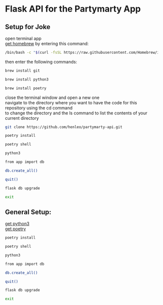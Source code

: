 # Flask API for the Partymarty App

## Setup for Joke

open terminal app  
[get homebrew](https://brew.sh/index_de) by entering this command:  
```sh
/bin/bash -c "$(curl -fsSL https://raw.githubusercontent.com/Homebrew/install/master/install.sh)"  
```
then enter the following commands:  
```sh
brew install git  
```
```sh
brew install python3 
```
```sh
brew install poetry  
```

close the terminal window and open a new one  
navigate to the directory where you want to have the code for this repository using the cd command  
to change the directory and the ls command to list the contents of your current directory  
```sh
git clone https://github.com/henleo/partymarty-api.git
```
```sh
poetry install  
```
```sh
poetry shell  
```
```sh
python3  
```
```sh
from app import db  
```
```sh
db.create_all()  
```
```sh
quit()  
```
```sh
flask db upgrade  
```
```sh
exit  
```

## General Setup:

[get python3](https://wiki.python.org/moin/BeginnersGuide/Download)  
[get poetry](https://python-poetry.org/docs/)  

```sh
poetry install  
```
```sh
poetry shell  
```
```sh
python3  
```
```sh
from app import db  
```
```sh
db.create_all()  
```
```sh
quit()  
```
```sh
flask db upgrade  
```
```sh
exit  
```


